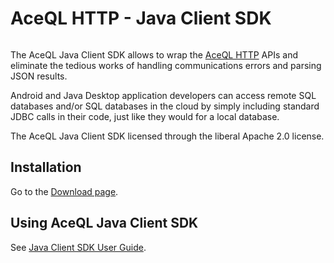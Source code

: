 # AceQL HTTP - Java Client SDK 
<img src="https://www.aceql.com/favicon.png" alt=""/>

The AceQL Java Client SDK allows to wrap the <a href="https://www.aceql.com">AceQL HTTP</a> APIs and eliminate the tedious works of handling communications errors 
and parsing JSON results.

Android and Java Desktop application developers can access remote SQL databases and/or SQL databases 
in the cloud by simply including standard JDBC calls in their code, just like they would for a local database.

The AceQL Java Client SDK licensed through the liberal Apache 2.0 license.

## Installation  ##

Go to the <a href="https://www.aceql.com/aceql-download-page.html#java_sdk">Download page</a>. 

## Using AceQL Java Client SDK ##
See <a href="https://www.aceql.com/DocDownload?doc=aceql-http1.0-user-guide-java-sdk.pdf&version=1.0">Java Client SDK User Guide</a>.
